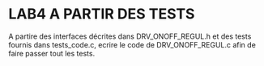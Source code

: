 # LAB4 A PARTIR DES TESTS

A partire des interfaces décrites dans DRV_ONOFF_REGUL.h et des tests fournis dans tests_code.c, ecrire le code de DRV_ONOFF_REGUL.c afin de faire passer tout les tests.
